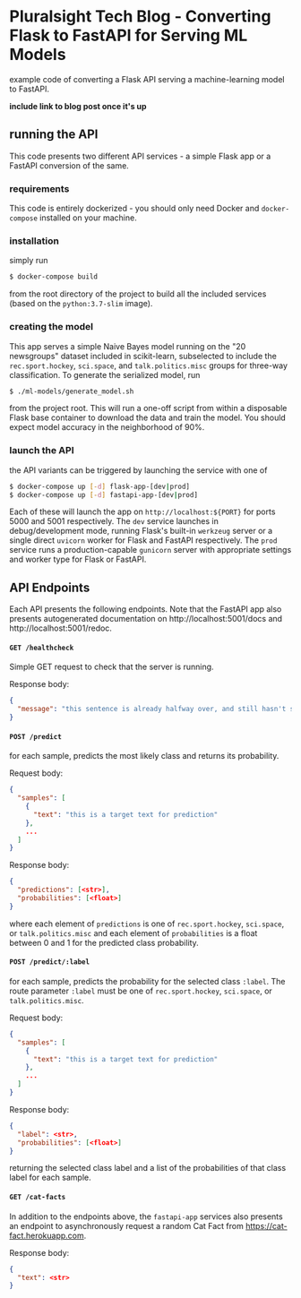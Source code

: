 # Pluralsight Tech Blog - Converting Flask to FastAPI for Serving ML Models

example code of converting a Flask API serving a machine-learning model to FastAPI.

**include link to blog post once it's up**

## running the API

This code presents two different API services - a simple Flask app or a FastAPI conversion of the same.

### requirements

This code is entirely dockerized - you should only need Docker and `docker-compose` installed on your machine.

### installation

simply run

```bash
$ docker-compose build
```

from the root directory of the project to build all the included services (based on the `python:3.7-slim` image).

### creating the model

This app serves a simple Naive Bayes model running on the "20 newsgroups" dataset included in scikit-learn, subselected to include the `rec.sport.hockey`, `sci.space`, and `talk.politics.misc` groups for three-way classification.  To generate the serialized model, run

```bash
$ ./ml-models/generate_model.sh
```

from the project root.
This will run a one-off script from within a disposable Flask base container to download the data and train the model.
You should expect model accuracy in the neighborhood of 90%.

### launch the API

the API variants can be triggered by launching the service with one of

```bash
$ docker-compose up [-d] flask-app-[dev|prod]
$ docker-compose up [-d] fastapi-app-[dev|prod]
```

Each of these will launch the app on `http://localhost:${PORT}` for ports 5000 and 5001 respectively.
The `dev` service launches in debug/development mode, running Flask's built-in `werkzeug` server or a single direct `uvicorn` worker for Flask and FastAPI respectively.
The `prod` service runs a production-capable `gunicorn` server with appropriate settings and worker type for Flask or FastAPI.

## API Endpoints

Each API presents the following endpoints.
Note that the FastAPI app also presents autogenerated documentation on http://localhost:5001/docs and http://localhost:5001/redoc.

#### `GET /healthcheck`

Simple GET request to check that the server is running.

Response body:

```json
{
  "message": "this sentence is already halfway over, and still hasn't said anything at all"
}
```

#### `POST /predict`

for each sample, predicts the most likely class and returns its probability.

Request body:

```json
{
  "samples": [
    {
      "text": "this is a target text for prediction"
    },
    ...
  ]
}
```

Response body:

```json
{
  "predictions": [<str>],
  "probabilities": [<float>]
}
```

where each element of `predictions` is one of `rec.sport.hockey`, `sci.space`, or `talk.politics.misc` and each element of `probabilities` is a float between 0 and 1 for the predicted class probability.

#### `POST /predict/:label`

for each sample, predicts the probability for the selected class `:label`.  The route parameter `:label` must be one of `rec.sport.hockey`, `sci.space`, or `talk.politics.misc`.

Request body:

```json
{
  "samples": [
    {
      "text": "this is a target text for prediction"
    },
    ...
  ]
}
```

Response body:

```json
{
  "label": <str>,
  "probabilities": [<float>]
}
```

returning the selected class label and a list of the probabilities of that class label for each sample.

#### `GET /cat-facts`

In addition to the endpoints above, the `fastapi-app` services also presents an endpoint to asynchronously request a random Cat Fact from https://cat-fact.herokuapp.com.

Response body:

```json
{
  "text": <str>
}
```
